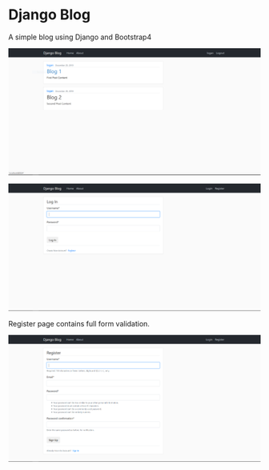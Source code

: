 # Django Blog
A simple blog using Django and Bootstrap4


![Sample Blog](/images/SampleBlogs.PNG)

![Login](/images/Login.PNG)

Register page contains full form validation.


![Register](/images/Register.PNG)
